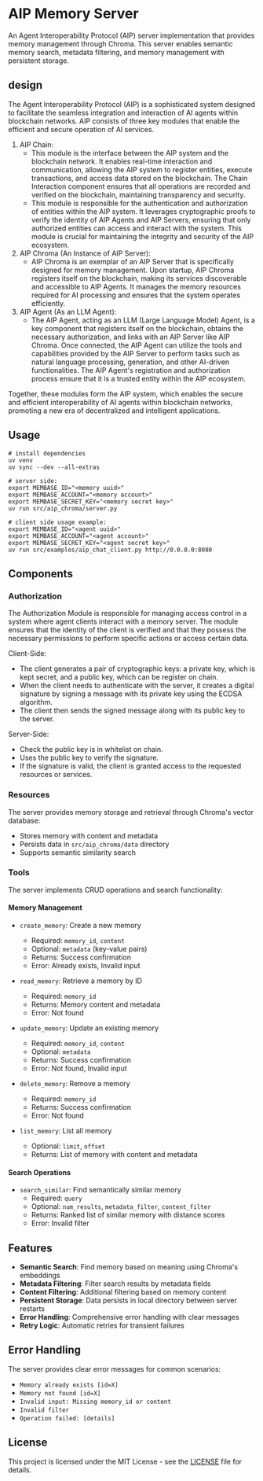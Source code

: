 # AIP Memory Server

An Agent Interoperability Protocol (AIP) server implementation that provides memory management through Chroma. This server enables semantic memory search, metadata filtering, and memory management with persistent storage.

## design

The Agent Interoperability Protocol (AIP) is a sophisticated system designed to facilitate the seamless integration and interaction of AI agents within blockchain networks. AIP consists of three key modules that enable the efficient and secure operation of AI services.

1. AIP Chain:
   - This module is the interface between the AIP system and the blockchain network. It enables real-time interaction and communication, allowing the AIP system to register entities, execute transactions, and access data stored on the blockchain. The Chain Interaction component ensures that all operations are recorded and verified on the blockchain, maintaining transparency and security.
   - This module is responsible for the authentication and authorization of entities within the AIP system. It leverages cryptographic proofs to verify the identity of AIP Agents and AIP Servers, ensuring that only authorized entities can access and interact with the system. This module is crucial for maintaining the integrity and security of the AIP ecosystem.
2. AIP Chroma (An Instance of AIP Server):
   - AIP Chroma is an exemplar of an AIP Server that is specifically designed for memory management. Upon startup, AIP Chroma registers itself on the blockchain, making its services discoverable and accessible to AIP Agents. It manages the memory resources required for AI processing and ensures that the system operates efficiently.
3. AIP Agent (As an LLM Agent):
   - The AIP Agent, acting as an LLM (Large Language Model) Agent, is a key component that registers itself on the blockchain, obtains the necessary authorization, and links with an AIP Server like AIP Chroma. Once connected, the AIP Agent can utilize the tools and capabilities provided by the AIP Server to perform tasks such as natural language processing, generation, and other AI-driven functionalities. The AIP Agent's registration and authorization process ensure that it is a trusted entity within the AIP ecosystem.

Together, these modules form the AIP system, which enables the secure and efficient interoperability of AI agents within blockchain networks, promoting a new era of decentralized and intelligent applications.

## Usage

```shell
# install dependencies
uv venv
uv sync --dev --all-extras

# server side:
export MEMBASE_ID="<memory uuid>"
export MEMBASE_ACCOUNT="<memory account>"
export MEMBASE_SECRET_KEY="<memory secret key>"
uv run src/aip_chroma/server.py

# client side usage example:
export MEMBASE_ID="<agent uuid>"
export MEMBASE_ACCOUNT="<agent account>"
export MEMBASE_SECRET_KEY="<agent secret key>"
uv run src/examples/aip_chat_client.py http://0.0.0.0:8080
```

## Components

### Authorization

The Authorization Module is responsible for managing access control in a system where agent clients interact with a memory server. The module ensures that the identity of the client is verified and that they possess the necessary permissions to perform specific actions or access certain data.

Client-Side:

- The client generates a pair of cryptographic keys: a private key, which is kept secret, and a public key, which can be register on chain.
- When the client needs to authenticate with the server, it creates a digital signature by signing a message with its private key using the ECDSA algorithm.
- The client then sends the signed message along with its public key to the server.

Server-Side:

- Check the public key is in whitelist on chain.
- Uses the public key to verify the signature.
- If the signature is valid, the client is granted access to the requested resources or services.

### Resources

The server provides memory storage and retrieval through Chroma's vector database:

- Stores memory with content and metadata
- Persists data in `src/aip_chroma/data` directory
- Supports semantic similarity search

### Tools

The server implements CRUD operations and search functionality:

#### Memory Management

- `create_memory`: Create a new memory

  - Required: `memory_id`, `content`
  - Optional: `metadata` (key-value pairs)
  - Returns: Success confirmation
  - Error: Already exists, Invalid input

- `read_memory`: Retrieve a memory by ID

  - Required: `memory_id`
  - Returns: Memory content and metadata
  - Error: Not found

- `update_memory`: Update an existing memory

  - Required: `memory_id`, `content`
  - Optional: `metadata`
  - Returns: Success confirmation
  - Error: Not found, Invalid input

- `delete_memory`: Remove a memory

  - Required: `memory_id`
  - Returns: Success confirmation
  - Error: Not found

- `list_memory`: List all memory
  - Optional: `limit`, `offset`
  - Returns: List of memory with content and metadata

#### Search Operations

- `search_similar`: Find semantically similar memory
  - Required: `query`
  - Optional: `num_results`, `metadata_filter`, `content_filter`
  - Returns: Ranked list of similar memory with distance scores
  - Error: Invalid filter

## Features

- **Semantic Search**: Find memory based on meaning using Chroma's embeddings
- **Metadata Filtering**: Filter search results by metadata fields
- **Content Filtering**: Additional filtering based on memory content
- **Persistent Storage**: Data persists in local directory between server restarts
- **Error Handling**: Comprehensive error handling with clear messages
- **Retry Logic**: Automatic retries for transient failures

## Error Handling

The server provides clear error messages for common scenarios:

- `Memory already exists [id=X]`
- `Memory not found [id=X]`
- `Invalid input: Missing memory_id or content`
- `Invalid filter`
- `Operation failed: [details]`

## License

This project is licensed under the MIT License - see the [LICENSE](LICENSE) file for details.
